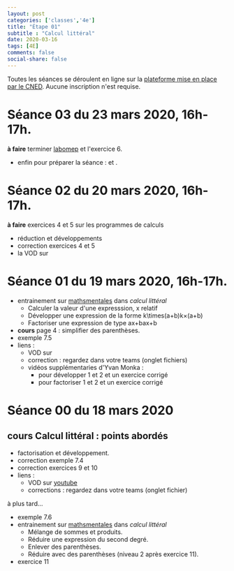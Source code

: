 ```yaml
---
layout: post 
categories: ['classes','4e']
title: "Étape 01"
subtitle : "Calcul littéral"
date: 2020-03-16
tags: [4E]
comments: false
social-share: false
---
```

Toutes les séances se déroulent en ligne sur la [plateforme mise en place par le CNED](https://eu.bbcollab.com/guest/7ff0892b6f4f418cbdc29ce8a8ea46cb). Aucune inscription n'est requise.
# Séance 03 du 23 mars 2020, 16h-17h.
**à faire** terminer [labomep](https://labomep.sesamath.net/) et l'exercice 6.
- enfin pour préparer la séance : [<i class="fab fa-youtube"></i>](https://www.youtube.com/watch?v=qEUb4IU-HiY) et [<i class="fab fa-youtube"></i>](https://youtu.be/Dy0mS7kkAD8).
 
# Séance 02 du 20 mars 2020, 16h-17h.
**à faire** exercices 4 et 5 sur les programmes de calculs
-  réduction et développements
- correction exercices 4 et 5 
- la VOD sur [<i class="fab fa-youtube"></i>](https://youtu.be/2JL1E7192FE)

# Séance 01 du 19 mars 2020, 16h-17h.
- entrainement sur [mathsmentales](http://mathsmentales.net/) dans *calcul littéral*
	- Calculer la valeur d'une expresssion, x relatif
	- Développer une expression de la forme k\times(a+b)k×(a+b)
	- Factoriser une expression de type ax+bax+b 
- **cours** page 4 : simplifier des parenthèses.
- exemple 7.5
- liens :
	- VOD sur [<i class="fab fa-youtube"></i>](https://youtu.be/4_qFfFEyoAk)
	- correction : regardez dans votre teams (onglet fichiers)
	- vidéos supplémentaries d'Yvan Monka :
		- pour développer 1 [<i class="fab fa-youtube"></i>](https://youtu.be/S_ckQpWzmG8) et 2 [<i class="fab fa-youtube"></i>](https://youtu.be/URNld8xsXgM)  et un exercice corrigé [<i class="fab fa-youtube"></i>](https://youtu.be/7k5kFah3z7w)
		- pour factoriser 1 [<i class="fab fa-youtube"></i>](https://youtu.be/sr_vOR2ALhw) et 2 [<i class="fab fa-youtube"></i>](https://youtu.be/BaUpx07H0NM) et un exercice corrigé [<i class="fab fa-youtube"></i>](https://youtu.be/8NDOC54YLzg)
	
# Séance 00 du 18 mars 2020
 
## cours Calcul littéral : points abordés
- factorisation et développement.
- correction exemple 7.4
- correction exercices 9 et 10
- liens : 
	- VOD sur [youtube](https://youtu.be/SuLnajYpo8Q) 
	- corrections : regardez dans votre teams (onglet fichier) 
	
à plus tard... 
- exemple 7.6
- entrainement sur [mathsmentales](http://mathsmentales.net/) dans *calcul littéral* 
	- Mélange de sommes et produits.
	- Réduire une expression du second degré.  
	- Enlever des parenthèses.
	- Réduire avec des parenthèses (niveau 2 après exercice 11).
- exercice 11



